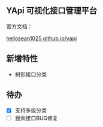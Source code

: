 ## YApi  可视化接口管理平台

官方文档：
<p><a target="_blank" href="https://hellosean1025.github.io/yapi">hellosean1025.github.io/yapi</a></p>

## 新增特性
* 树形接口分类

## 待办
- [x] 支持多级分类
- [ ] 搜索接口BUG修复
